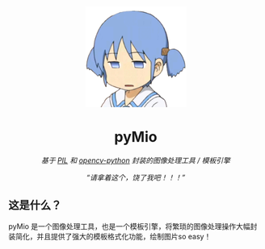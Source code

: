 <p align="center">
    <img src="mio.png" alt="mio" width="200" height="200">
</p>
<div align="center">

#  pyMio

_基于 [PIL](https://github.com/python-pillow/Pillow) 和 [opencv-python](https://github.com/opencv/opencv-python) 封装的图像处理工具 / 模板引擎_

_“请拿着这个，饶了我吧！！！”_

</div>

## 这是什么？

pyMio 是一个图像处理工具，也是一个模板引擎，将繁琐的图像处理操作大幅封装简化，并且提供了强大的模板格式化功能，绘制图片so easy！